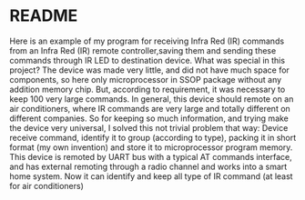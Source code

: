 # README #

Here is an example of my program for receiving Infra Red (IR) commands from an Infra Red (IR) remote controller,saving them and sending these commands through IR LED to destination device.
What was special in this project?
The device was made very little, and did not have much space for components, so here only microprocessor in SSOP package without any addition memory chip.
But, according to requirement, it was necessary to keep 100 very large commands. 
In general, this device should remote on an air conditioners, where IR commands are very large and totally different on different companies.
So for keeping so much information, and trying make the device very universal, I solved this not trivial problem that way:
Device receive command, identify it to group (according to type), packing it in short format (my own invention) and store it to microprocessor program memory.
This device is remoted by UART bus with a typical AT commands interface, and has external remoting through a radio channel and works into a smart home system.
Now it can identify and keep all type of IR command (at least for air conditioners)  

